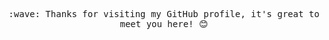 

<!--
**deaningo/deaningo** is a ✨ _special_ ✨ repository because its `README.md` (this file) appears on your GitHub profile.

Here are some ideas to get you started:

- 🔭 I’m currently working on ...
- 🌱 I’m currently learning ...
- 👯 I’m looking to collaborate on ...
- 🤔 I’m looking for help with ...
- 💬 Ask me about ...
- 📫 How to reach me: ...
- 😄 Pronouns: ...
- ⚡ Fun fact: ...
-->
<p align="center">
  <samp>
    :wave: Thanks for visiting my GitHub profile, it's great to meet you here! 😊 <br><br>
    <a href="https://github.com/deaningo">
<!--      <img src="https://github-readme-stats.vercel.app/api?username=indiegeeker&show_icons=true&layout=compact&count_private=true&hide_title=true&theme=default" style="width: 58%; max-width: 58%; min-width: 58%;"> -->
<!--       <img src="https://github-readme-stats.vercel.app/api/top-langs/?username=indiegeeker&layout=compact&count_private=true&theme=default" > -->
    </a>
  </samp>
<br>
</p>

